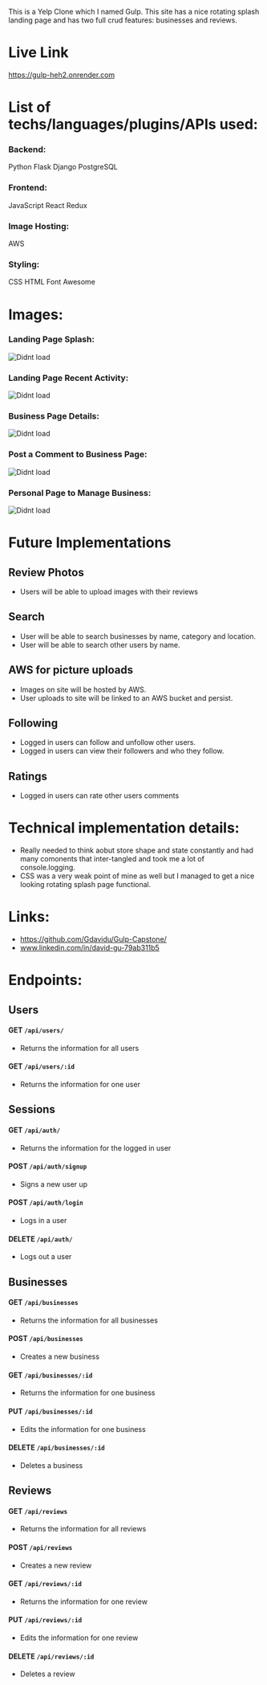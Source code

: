 

This is a Yelp Clone which I named Gulp. This site has a nice rotating splash landing page and has two full crud features: businesses and reviews. 

# Live Link
https://gulp-heh2.onrender.com


# List of techs/languages/plugins/APIs used:

### Backend:
Python
Flask
Django
PostgreSQL

### Frontend:
JavaScript
React
Redux

### Image Hosting:
AWS 

### Styling:
CSS
HTML
Font Awesome

# Images:

### Landing Page Splash:
![Didnt load](https://gulp-bucket.s3.us-west-1.amazonaws.com/Gulp+Images/landing1.png)

### Landing Page Recent Activity:
![Didnt load](https://gulp-bucket.s3.us-west-1.amazonaws.com/Gulp+Images/Landing2.png)

### Business Page Details:
![Didnt load](https://gulp-bucket.s3.us-west-1.amazonaws.com/Gulp+Images/Bus1.png)

### Post a Comment to Business Page:
![Didnt load](https://gulp-bucket.s3.us-west-1.amazonaws.com/Gulp+Images/Bus2.png)

### Personal Page to Manage Business:
![Didnt load](https://gulp-bucket.s3.us-west-1.amazonaws.com/Gulp+Images/Personal1.png)

# Future Implementations

## Review Photos
* Users will be able to upload images with their reviews

## Search
* User will be able to search businesses by name, category and location.
* User will be able to search other users by name.

## AWS for picture uploads
* Images on site will be hosted by AWS.
* User uploads to site will be linked to an AWS bucket and persist.

## Following
* Logged in users can follow and unfollow other users.
* Logged in users can view their followers and who they follow.

## Ratings
* Logged in users can rate other users comments

# Technical implementation details:
* Really needed to think aobut store shape and state constantly and had many comonents that inter-tangled and took me a lot of console.logging. 
* CSS was a very weak point of mine as well but I managed to get a nice looking rotating splash page functional.

# Links: 
* https://github.com/Gdavidu/Gulp-Capstone/
* www.linkedin.com/in/david-gu-79ab311b5

# Endpoints:
## Users
#### GET <code>/api/users/</code>
* Returns the information for all users
#### GET <code>/api/users/:id</code>
* Returns the information for one user

## Sessions
#### GET <code>/api/auth/</code>
* Returns the information for the logged in user
#### POST <code>/api/auth/signup</code>
* Signs a new user up
#### POST <code>/api/auth/login</code>
* Logs in a user
#### DELETE <code>/api/auth/</code>
* Logs out a user

## Businesses
#### GET <code>/api/businesses</code>
* Returns the information for all businesses
#### POST <code>/api/businesses</code>
* Creates a new business
#### GET <code>/api/businesses/:id</code>
* Returns the information for one business
#### PUT <code>/api/businesses/:id</code>
* Edits the information for one business
#### DELETE <code>/api/businesses/:id</code>

* Deletes a business
## Reviews
#### GET <code>/api/reviews</code>
* Returns the information for all reviews
#### POST <code>/api/reviews</code>
* Creates a new review
#### GET <code>/api/reviews/:id</code>
* Returns the information for one review
#### PUT <code>/api/reviews/:id</code>
* Edits the information for one review
#### DELETE <code>/api/reviews/:id</code>
* Deletes a review
